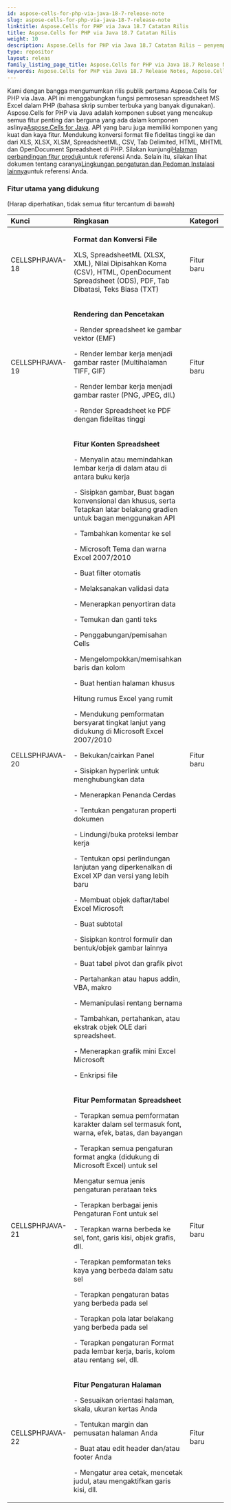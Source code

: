 ```yaml
---
id: aspose-cells-for-php-via-java-18-7-release-note
slug: aspose-cells-for-php-via-java-18-7-release-note
linktitle: Aspose.Cells for PHP via Java 18.7 Catatan Rilis
title: Aspose.Cells for PHP via Java 18.7 Catatan Rilis
weight: 10
description: Aspose.Cells for PHP via Java 18.7 Catatan Rilis – penyempurnaan terkini, fitur baru, dan perbaikan
type: repositor
layout: releas
family_listing_page_title: Aspose.Cells for PHP via Java 18.7 Release Note
keywords: Aspose.Cells for PHP via Java 18.7 Release Notes, Aspose.Cells for PHP via Java 18.7 updates and fixe
---
```

Kami dengan bangga mengumumkan rilis publik pertama Aspose.Cells for PHP via Java. API ini menggabungkan fungsi pemrosesan spreadsheet MS Excel dalam PHP (bahasa skrip sumber terbuka yang banyak digunakan). Aspose.Cells for PHP via Java adalah komponen subset yang mencakup semua fitur penting dan berguna yang ada dalam komponen aslinya[Aspose.Cells for Java](https://products.aspose.com/cells/java/). API yang baru juga memiliki komponen yang kuat dan kaya fitur. Mendukung konversi format file fidelitas tinggi ke dan dari XLS, XLSX, XLSM, SpreadsheetML, CSV, Tab Delimited, HTML, MHTML dan OpenDocument Spreadsheet di PHP. Silakan kunjungi[Halaman perbandingan fitur produk](https://docs.aspose.com/cells/java/aspose-cells-for-php-via-java-features/)untuk referensi Anda. Selain itu, silakan lihat dokumen tentang caranya[Lingkungan pengaturan dan Pedoman Instalasi lainnya](https://docs.aspose.com/cells/java/setup-and-installation-guidelines/)untuk referensi Anda.
###  **Fitur utama yang didukung**
(Harap diperhatikan, tidak semua fitur tercantum di bawah)

|**Kunci** |**Ringkasan** |**Kategori** |
| :- | :- | :- |
|CELLSPHPJAVA-18|<p>**Format dan Konversi File**</p><p>XLS, SpreadsheetML (XLSX, XML), Nilai Dipisahkan Koma (CSV), HTML, OpenDocument Spreadsheet (ODS), PDF, Tab Dibatasi, Teks Biasa (TXT)</p>|Fitur baru|
|CELLSPHPJAVA-19|<p>**Rendering dan Pencetakan**</p><p>- Render spreadsheet ke gambar vektor (EMF)</p><p>- Render lembar kerja menjadi gambar raster (Multihalaman TIFF, GIF)</p><p>- Render lembar kerja menjadi gambar raster (PNG, JPEG, dll.)</p><p>- Render Spreadsheet ke PDF dengan fidelitas tinggi</p>|Fitur baru|
|CELLSPHPJAVA-20|<p>**Fitur Konten Spreadsheet**</p><p>- Menyalin atau memindahkan lembar kerja di dalam atau di antara buku kerja</p><p>- Sisipkan gambar, Buat bagan konvensional dan khusus, serta Tetapkan latar belakang gradien untuk bagan menggunakan API</p><p>- Tambahkan komentar ke sel</p><p>- Microsoft Tema dan warna Excel 2007/2010</p><p>- Buat filter otomatis</p><p>- Melaksanakan validasi data</p><p>- Menerapkan penyortiran data</p><p>- Temukan dan ganti teks</p><p>- Penggabungan/pemisahan Cells</p><p>- Mengelompokkan/memisahkan baris dan kolom</p><p>- Buat hentian halaman khusus</p><p>Hitung rumus Excel yang rumit</p><p>- Mendukung pemformatan bersyarat tingkat lanjut yang didukung di Microsoft Excel 2007/2010</p><p>- Bekukan/cairkan Panel</p><p>- Sisipkan hyperlink untuk menghubungkan data</p><p>- Menerapkan Penanda Cerdas</p><p>- Tentukan pengaturan properti dokumen</p><p>- Lindungi/buka proteksi lembar kerja</p><p>- Tentukan opsi perlindungan lanjutan yang diperkenalkan di Excel XP dan versi yang lebih baru</p><p>- Membuat objek daftar/tabel Excel Microsoft</p><p>- Buat subtotal</p><p>- Sisipkan kontrol formulir dan bentuk/objek gambar lainnya</p><p>- Buat tabel pivot dan grafik pivot</p><p>- Pertahankan atau hapus addin, VBA, makro</p><p>- Memanipulasi rentang bernama</p><p>- Tambahkan, pertahankan, atau ekstrak objek OLE dari spreadsheet.</p><p>- Menerapkan grafik mini Excel Microsoft</p><p>- Enkripsi file</p>|Fitur baru|
|CELLSPHPJAVA-21|<p>**Fitur Pemformatan Spreadsheet**</p><p>- Terapkan semua pemformatan karakter dalam sel termasuk font, warna, efek, batas, dan bayangan</p><p>- Terapkan semua pengaturan format angka (didukung di Microsoft Excel) untuk sel</p><p>Mengatur semua jenis pengaturan perataan teks</p><p>- Terapkan berbagai jenis Pengaturan Font untuk sel</p><p>- Terapkan warna berbeda ke sel, font, garis kisi, objek grafis, dll.</p><p>- Terapkan pemformatan teks kaya yang berbeda dalam satu sel</p><p>- Terapkan pengaturan batas yang berbeda pada sel</p><p>- Terapkan pola latar belakang yang berbeda pada sel</p><p>- Terapkan pengaturan Format pada lembar kerja, baris, kolom atau rentang sel, dll.</p>|Fitur baru|
|CELLSPHPJAVA-22|<p>**Fitur Pengaturan Halaman**</p><p>- Sesuaikan orientasi halaman, skala, ukuran kertas Anda</p><p>- Tentukan margin dan pemusatan halaman Anda</p><p>- Buat atau edit header dan/atau footer Anda</p><p>- Mengatur area cetak, mencetak judul, atau mengaktifkan garis kisi, dll.</p>|Fitur baru|


